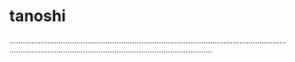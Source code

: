 # tanoshi

.......................................................................................................................................................................................................................